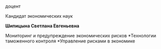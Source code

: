 доцент

Кандидат экономических наук

**Шипицына Светлана Евгеньевна**

Мониторинг и предупреждение экономических рисков
	*Технологии таможенного контроля
	*Управление рисками в экономике